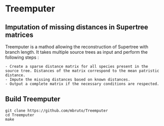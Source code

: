 # Treemputer

## Imputation of missing distances in Supertree matrices

Treemputer is a mathod allowing the reconstruction of Supertree with branch length. It takes multiple source trees as input and perform the following steps :

    - Create a sparse distance matrix for all species present in the source tree. Distances of the matrix correspond to the mean patristic distance.
    - Impute the missing distances based on known distances.
    - Output a complete matrix if the necessary conditions are respected.

## Build Treemputer

```
git clone https://github.com/mbruto/Treemputer
cd Treemputer
make
```
